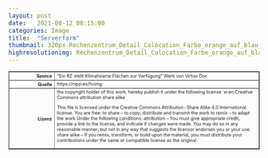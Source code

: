 ```yaml
---
layout: post
date:   2021-08-12 08:15:00
categories: Image
title:  "Serverfarm"
thumbnail: 320px-Rechenzentrum_Detail_Colocation_Farbe_orange_auf_blau_ändern.jpg
highresolutionimg: Rechenzentrum_Detail_Colocation_Farbe_orange_auf_blau_ändern.jpg
---
```


<div class="entry-content">

<table style="font-size: xx-small" border="1" cellpadding="2">
<tbody>
<tr>
<th style="text-align: right" width="81"><strong>Source</strong></th>
<td>"Ein RZ stellt Klimatisierte Flächen zur Verfügung" Werk von Virtuo Doc</td>
</tr>
<tr>
<th style="text-align: right" width="81"><strong>Quelle</strong></th>
<td>https://nipp.es/hvimg</td>
</tr>
<tr>
<th style="text-align: right" width="81"><strong>Lizenz</strong></th>
<td>
the copyright holder of this work, hereby publish it under the following license:
w:en:Creative Commons
attribution share alike

This file is licensed under the Creative Commons Attribution-Share Alike 4.0 International license.	
You are free:
to share – to copy, distribute and transmit the work
to remix – to adapt the work
Under the following conditions:
attribution – You must give appropriate credit, provide a link to the license, and indicate if changes were made. You may do so in any reasonable manner, but not in any way that suggests the licensor endorses you or your use.
share alike – If you remix, transform, or build upon the material, you must distribute your contributions under the same or compatible license as the original.
</td>
</tr>
</tbody>
</table>
<p>&nbsp;</p>

</div><!-- .entry-content -->



